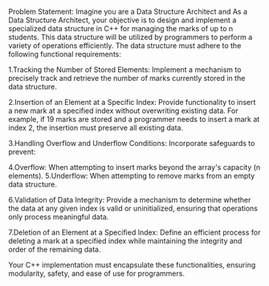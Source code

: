 Problem Statement:
Imagine you are a Data Structure Architect and As a Data Structure Architect, your objective is to design and implement a specialized data structure in C++ for managing the marks of up to n students. This data structure will be utilized by programmers to perform a variety of operations efficiently. The data structure must adhere to the following functional requirements:

1.Tracking the Number of Stored Elements:
Implement a mechanism to precisely track and retrieve the number of marks currently stored in the data structure.

2.Insertion of an Element at a Specific Index:
Provide functionality to insert a new mark at a specified index without overwriting existing data. For example, if 19 marks are stored and a programmer needs to insert a mark at index 2, the insertion must preserve all existing data.

3.Handling Overflow and Underflow Conditions:
Incorporate safeguards to prevent:

4.Overflow: When attempting to insert marks beyond the array's capacity (n elements).
5.Underflow: When attempting to remove marks from an empty data structure.

6.Validation of Data Integrity:
Provide a mechanism to determine whether the data at any given index is valid or uninitialized, ensuring that operations only process meaningful data.

7.Deletion of an Element at a Specified Index:
Define an efficient process for deleting a mark at a specified index while maintaining the integrity and order of the remaining data.

Your C++ implementation must encapsulate these functionalities, ensuring modularity, safety, and ease of use for programmers.